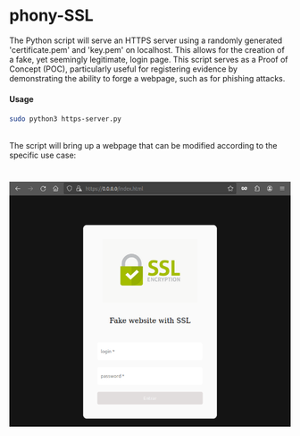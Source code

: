 # phony-SSL

The Python script will serve an HTTPS server using a randomly generated 'certificate.pem' and 'key.pem' on localhost. This allows for the creation of a fake, yet seemingly legitimate, login page. This script serves as a Proof of Concept (POC), particularly useful for registering evidence by demonstrating the ability to forge a webpage, such as for phishing attacks.

#### Usage

```bash
sudo python3 https-server.py 
```
<br>
The script will bring up a webpage that can be modified according to the specific use case:
<h1 align="center"><img src="https://raw.githubusercontent.com/k4rkarov/phony-SSL/main/poc.png"></h1>
